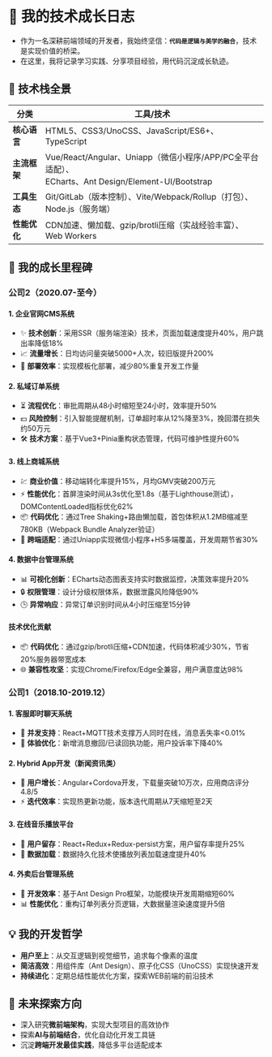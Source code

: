 # 🌟 **我的技术成长日志**  

- 作为一名深耕前端领域的开发者，我始终坚信：**`代码是逻辑与美学的融合`**，技术是实现价值的桥梁。  
- 在这里，我将记录学习实践、分享项目经验，用代码沉淀成长轨迹。


## 🔧 **技术栈全景**  
| 分类         | 工具/技术                                                            |
|-------------|---------------------------------------------------------------------|
| **核心语言** | HTML5、CSS3/UnoCSS、JavaScript/ES6+、TypeScript                      |
| **主流框架** | Vue/React/Angular、Uniapp（微信小程序/APP/PC全平台适配）、<br>ECharts、Ant Design/Element-UI/Bootstrap|
| **工具生态** | Git/GitLab（版本控制）、Vite/Webpack/Rollup（打包）、Node.js（服务端）    |
| **性能优化** | CDN加速、懒加载、gzip/brotli压缩（实战经验丰富）、Web Workers             |


## 🚀 **我的成长里程碑**  

### **公司2（2020.07-至今）**  
#### **1. 企业官网CMS系统**  
- ✨ **技术创新**：采用SSR（服务端渲染）技术，页面加载速度提升40%，用户跳出率降低18%  
- 📈 **流量增长**：日均访问量突破5000+人次，较旧版提升200%  
- 🚀 **部署效率**：实现模板化部署，减少80%重复开发工作量  

#### **2. 私域订单系统**  
- ⏳ **流程优化**：审批周期从48小时缩短至24小时，效率提升50%  
- 💵 **风险控制**：引入智能提醒机制，订单超时率从12%降至3%，挽回潜在损失约50万元  
- 🛠️ **技术方案**：基于Vue3+Pinia重构状态管理，代码可维护性提升60%  

#### **3. 线上商城系统**  
- 💹 **商业价值**：移动端转化率提升15%，月均GMV突破200万元  
- ⚡ **性能优化**：首屏渲染时间从3s优化至1.8s（基于Lighthouse测试），DOMContentLoaded指标优化62%
- 📦 **代码优化**：通过Tree Shaking+路由懒加载，首包体积从1.2MB缩减至780KB（Webpack Bundle Analyzer验证）
- 📱 **跨端适配**：通过Uniapp实现微信小程序+H5多端覆盖，开发周期节省30%  

#### **4. 数据中台管理系统**  
- 📊 **可视化创新**：ECharts动态图表支持实时数据监控，决策效率提升20%  
- 🔒 **权限管理**：设计分级权限体系，数据泄露风险降低90%  
- 🕒 **异常响应**：异常订单识别时间从4小时压缩至15分钟  

#### **技术优化贡献**  
- 📦 **代码优化**：通过gzip/brotli压缩+CDN加速，代码体积减少30%，节省20%服务器带宽成本  
- 🌐 **兼容性攻坚**：实现Chrome/Firefox/Edge全兼容，用户满意度达98%  


### **公司1（2018.10-2019.12）**  
#### **1. 客服即时聊天系统**  
- 💬 **并发支持**：React+MQTT技术支撑万人同时在线，消息丢失率<0.01%  
- 🎯 **体验优化**：新增消息撤回/已读回执功能，用户投诉率下降40%  

#### **2. Hybrid App开发（新闻资讯类）**  
- 📱 **用户增长**：Angular+Cordova开发，下载量突破10万次，应用商店评分4.8/5  
- ⚡ **迭代效率**：实现热更新功能，版本迭代周期从7天缩短至2天  

#### **3. 在线音乐播放平台**  
- 🎵 **用户留存**：React+Redux+Redux-persist方案，用户留存率提升25%  
- 🚀 **数据加载**：数据持久化技术使播放列表加载速度提升40%  

#### **4. 外卖后台管理系统**  
- 🚚 **开发效率**：基于Ant Design Pro框架，功能模块开发周期缩短60%  
- 📊 **性能优化**：重构订单列表分页逻辑，大数据量渲染速度提升5倍  



## 💡 **我的开发哲学**  
- **用户至上**：从交互逻辑到视觉细节，追求每个像素的温度  
- **简洁高效**：用组件库（Ant Design）、原子化CSS（UnoCSS）实现快速开发  
- **持续进化**：定期总结性能优化方案，探索WEB前端的前沿技术  


## 🌱 **未来探索方向**  
- 深入研究**微前端架构**，实现大型项目的高效协作  
- 探索**AI与前端结合**，优化自动化开发工具链  
- 沉淀**跨端开发最佳实践**，降低多平台适配成本
